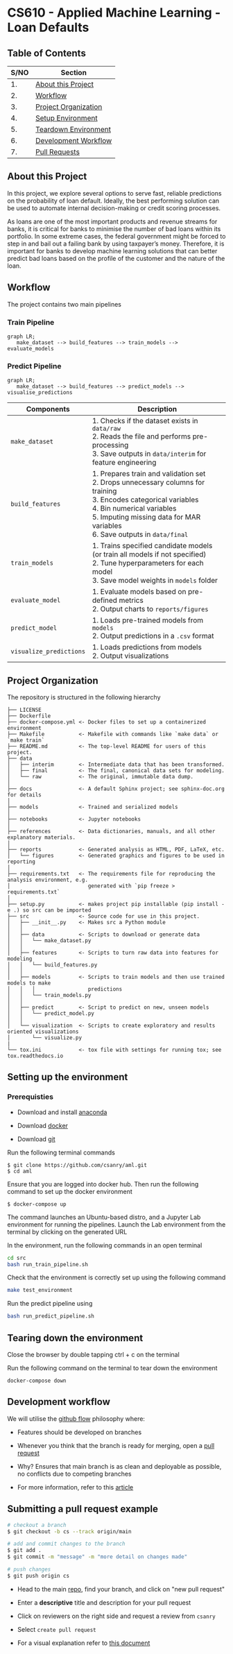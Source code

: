 CS610 - Applied Machine Learning - Loan Defaults
==============================

Table of Contents
------------

| S/NO | Section |
| --- | --- |
| 1. | [About this Project](#1) | 
| 2. | [Workflow](#2) | 
| 3. | [Project Organization](#3) | 
| 4. | [Setup Environment](#4) | 
| 5. | [Teardown Environment](#5) | 
| 6. | [Development Workflow](#6) | 
| 7. | [Pull Requests](#7) | 


About this Project <a name="1"></a>
------------

In this project, we explore several options to serve fast, reliable predictions on the probability of loan default. Ideally, the best performing solution can be used to automate internal decision-making or credit scoring processes. 

As loans are one of the most important products and revenue streams for banks, it is critical for banks to minimise the number of bad loans within its portfolio. In some extreme cases, the federal government might be forced to step in and bail out a failing bank by using taxpayer’s money. Therefore, it is important for banks to develop machine learning solutions that can better predict bad loans based on the profile of the customer and the nature of the loan.


Workflow <a name="2"></a>
------------

The project contains two main pipelines

### Train Pipeline
```mermaid
graph LR;    
   make_dataset --> build_features --> train_models --> evaluate_models
```

### Predict Pipeline
```mermaid
graph LR;    
   make_dataset --> build_features --> predict_models --> visualise_predictions
```


| Components | Description |
| --- | --- |
| `make_dataset`  | 1. Checks if the dataset exists in `data/raw`<br>2. Reads the file and performs pre-processing<br>3. Save outputs in `data/interim` for feature engineering  |
| `build_features` | 1. Prepares train and validation set<br>2. Drops unnecessary columns for training<br>3. Encodes categorical variables<br>4. Bin numerical variables<br>5. Imputing missing data for MAR variables<br>6. Save outputs in `data/final`  |
| `train_models` | 1. Trains specified candidate models (or train all models if not specified)<br>2. Tune hyperparameters for each model<br>3. Save model weights in `models` folder |
| `evaluate_model`| 1. Evaluate models based on pre-defined metrics<br>2. Output charts to `reports/figures` |
| `predict_model`| 1. Loads pre-trained models from `models`<br>2. Output predictions in a `.csv` format |
| `visualize_predictions`| 1. Loads predictions from models<br>2. Output visualizations |

Project Organization <a name="3"></a>
------------

The repository is structured in the following hierarchy


    ├── LICENSE
    ├── Dockerfile
    ├── docker-compose.yml <- Docker files to set up a containerized environment
    ├── Makefile           <- Makefile with commands like `make data` or `make train`
    ├── README.md          <- The top-level README for users of this project.
    ├── data
    │   ├── interim        <- Intermediate data that has been transformed.
    │   ├── final          <- The final, canonical data sets for modeling.
    │   └── raw            <- The original, immutable data dump.
    │
    ├── docs               <- A default Sphinx project; see sphinx-doc.org for details
    │
    ├── models             <- Trained and serialized models
    │
    ├── notebooks          <- Jupyter notebooks
    │                         
    ├── references         <- Data dictionaries, manuals, and all other explanatory materials.
    │
    ├── reports            <- Generated analysis as HTML, PDF, LaTeX, etc.
    │   └── figures        <- Generated graphics and figures to be used in reporting
    │
    ├── requirements.txt   <- The requirements file for reproducing the analysis environment, e.g.
    │                         generated with `pip freeze > requirements.txt`
    │
    ├── setup.py           <- makes project pip installable (pip install -e .) so src can be imported
    ├── src                <- Source code for use in this project.
    │   ├── __init__.py    <- Makes src a Python module
    │   │
    │   ├── data           <- Scripts to download or generate data
    │   │   └── make_dataset.py
    │   │
    │   ├── features       <- Scripts to turn raw data into features for modeling
    │   │   └── build_features.py
    │   │
    │   ├── models         <- Scripts to train models and then use trained models to make
    │   │   │                 predictions
    │   │   └── train_models.py
    │   │ 
    │   ├── predict        <- Script to predict on new, unseen models
    │   │   └── predict_model.py
    │   │ 
    │   └── visualization  <- Scripts to create exploratory and results oriented visualizations
    │       └── visualize.py
    | 
    └── tox.ini            <- tox file with settings for running tox; see tox.readthedocs.io




Setting up the environment <a name="4"></a>
------------

### Prerequisties 

* Download and install [anaconda](https://www.anaconda.com/products/distribution) 

* Download [docker](https://www.docker.com/products/docker-desktop/) 

* Download [git](https://git-scm.com/downloads) 


Run the following terminal commands 

```
$ git clone https://github.com/csanry/aml.git
$ cd aml
```


Ensure that you are logged into docker hub. Then run the following command to set up the docker environment 

```
$ docker-compose up
```
 
The command launches an Ubuntu-based distro, and a Jupyter Lab environment for running the pipelines. Launch the Lab environment from the terminal by clicking on the generated URL

In the environment, run the following commands in an open terminal 

```bash
cd src
bash run_train_pipeline.sh
```

Check that the environment is correctly set up using the following command

```bash
make test_environment
```

Run the predict pipeline using 

```bash 
bash run_predict_pipeline.sh
```

Tearing down the environment <a name="5"></a>
------------

Close the browser by double tapping ctrl + c on the terminal

Run the following command on the terminal to tear down the environment 

```
docker-compose down
```


Development workflow <a name="6"></a>
------------

We will utilise the [github flow](https://githubflow.github.io/) philosophy where:

* Features should be developed on branches

* Whenever you think that the branch is ready for merging, open a [pull request](https://www.freecodecamp.org/news/how-to-make-your-first-pull-request-on-github-3/) 

* Why? Ensures that main branch is as clean and deployable as possible, no conflicts due to competing branches

* For more information, refer to this [article](https://githubflow.github.io/)

Submitting a pull request example <a name="7"></a>
------------

```bash
# checkout a branch
$ git checkout -b cs --track origin/main

# add and commit changes to the branch
$ git add .
$ git commit -m "message" -m "more detail on changes made" 

# push changes
$ git push origin cs
```

* Head to the main [repo](https://github.com/csanry/aml), find your branch, and click on "new pull request" 

* Enter a __descriptive__ title and description for your pull request

* Click on reviewers on the right side and request a review from `csanry`

* Select `create pull request` 

* For a visual explanation refer to [this document](/pr.pdf)




